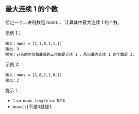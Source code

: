 ## 最大连续 1 的个数

给定一个二进制数组 nums ， 计算其中最大连续 1 的个数。

示例 1：

```
输入：nums = [1,1,0,1,1,1]
输出：3
解释：开头的两位和最后的三位都是连续 1 ，所以最大连续 1 的个数是 3.
```

示例 2:

```
输入：nums = [1,0,1,1,0,1]
输出：2
```

提示：

* 1 <= `nums.length` <= 10^5
* `nums[i]`不是0就是1.